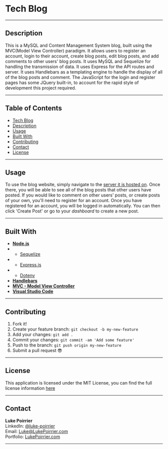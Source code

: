 # **Tech Blog**

---

## **Description**
This is a MySQL and Content Management System blog, built using the MVC(Model View Controller) paradigm. It allows users to register an account, login to their account, create blog posts, edit blog posts, and add comments to other users' blog posts. It uses MySQL and Sequelize for handling the transmission of data. It uses Express for the API routes and server. It uses Handlebars as a templating engine to handle the display of all of the blog posts and comment. The JavaScript for the login and register pages has some JQuery built-in, to account for the rapid style of development this project required.

---

## **Table of Contents**
* [Tech Blog](#tech-blog)
* [Description](#description)
* [Usage](#usage)
* [Built With](#built-with)
* [Contributing](#installation)
* [Contact](#contact)
* [License](#license)

---

## **Usage**
To use the blog website, simply navigate to the [server it is hosted on](https://agile-tech-blog.herokuapp.com/). Once there, you will be able to see all of the blog posts that other users have posted. If you would like to comment on other users' posts, or create posts of your own, you'll need to register for an account. Once you have registered for an account, you will be logged in automatically. You can then click 'Create Post' or go to your _dashboard_ to create a new post. 

---

## **Built With**
* [**Node.js**](https://nodejs.org/en/about/)
*  - [Sequelize](https://www.npmjs.com/package/sequelize)
*  - [Express.js](https://www.npmjs.com/package/express)
*  - [Dotenv](https://www.npmjs.com/package/dotenv)
* [**Handlebars**](https://handlebarsjs.com/)
* [**MVC - Model View Controller**](https://developer.mozilla.org/en-US/docs/Glossary/MVC)
* [**Visual Studio Code**](https://code.visualstudio.com/)

---

## **Contributing**

1.  Fork it!
2.  Create your feature branch: `git checkout -b my-new-feature`
3.  Add your changes: `git add .`
4.  Commit your changes: `git commit -am 'Add some feature'`
5.  Push to the branch: `git push origin my-new-feature`
6.  Submit a pull request :sunglasses:

---

## **License**
This application is licensed under the MIT License, you can find the full license information [here](http://github.com/lukecp5/employee-tracker/LICENSE.txt)

---

## **Contact**
**Luke Poirrier**   
LinkedIn: [@luke-poirrier](https://www.linkedin.com/in/luke-poirrier)  
Email: [Luke@LukePoirrier.com](mailto:Luke@LukePoirrier.com)  
Portfolio: [LukePoirrier.com](http://lukepoirrier.com)  

---
